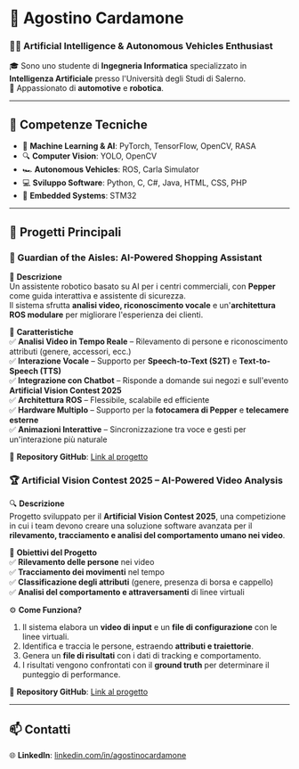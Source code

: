 # 🚀 Agostino Cardamone

### 👨‍💻 Artificial Intelligence & Autonomous Vehicles Enthusiast

🎓 Sono uno studente di **Ingegneria Informatica** specializzato in **Intelligenza Artificiale** presso l'Università degli Studi di Salerno.  
🚗 Appassionato di **automotive** e **robotica**.  

---

## 🔧 Competenze Tecniche
- 🧠 **Machine Learning & AI**: PyTorch, TensorFlow, OpenCV, RASA
- 🔍 **Computer Vision**: YOLO, OpenCV
- 🏎️ **Autonomous Vehicles**: ROS, Carla Simulator
- 💻 **Sviluppo Software**: Python, C, C#, Java, HTML, CSS, PHP
- 🔌 **Embedded Systems**: STM32

---

## 📌 Progetti Principali

### 🤖 Guardian of the Aisles: AI-Powered Shopping Assistant  
🏬 **Descrizione**  
Un assistente robotico basato su AI per i centri commerciali, con **Pepper** come guida interattiva e assistente di sicurezza.  
Il sistema sfrutta **analisi video, riconoscimento vocale** e un'**architettura ROS modulare** per migliorare l'esperienza dei clienti.

🔹 **Caratteristiche**  
✅ **Analisi Video in Tempo Reale** – Rilevamento di persone e riconoscimento attributi (genere, accessori, ecc.)  
✅ **Interazione Vocale** – Supporto per **Speech-to-Text (S2T)** e **Text-to-Speech (TTS)**  
✅ **Integrazione con Chatbot** – Risponde a domande sui negozi e sull'evento **Artificial Vision Contest 2025**  
✅ **Architettura ROS** – Flessibile, scalabile ed efficiente  
✅ **Hardware Multiplo** – Supporto per la **fotocamera di Pepper** e **telecamere esterne**  
✅ **Animazioni Interattive** – Sincronizzazione tra voce e gesti per un'interazione più naturale  

🔗 **Repository GitHub**: [Link al progetto]((https://github.com/Crostino14/Cognitive-Robotics-Group-4))

### 🏆 Artificial Vision Contest 2025 – AI-Powered Video Analysis  
🔍 **Descrizione**  
Progetto sviluppato per il **Artificial Vision Contest 2025**, una competizione in cui i team devono creare una soluzione software avanzata per il **rilevamento, tracciamento e analisi del comportamento umano nei video**.

📌 **Obiettivi del Progetto**  
✅ **Rilevamento delle persone** nei video  
✅ **Tracciamento dei movimenti** nel tempo  
✅ **Classificazione degli attributi** (genere, presenza di borsa e cappello)  
✅ **Analisi del comportamento e attraversamenti** di linee virtuali  

⚙️ **Come Funziona?**  
1. Il sistema elabora un **video di input** e un **file di configurazione** con le linee virtuali.  
2. Identifica e traccia le persone, estraendo **attributi e traiettorie**.  
3. Genera un **file di risultati** con i dati di tracking e comportamento.  
4. I risultati vengono confrontati con il **ground truth** per determinare il punteggio di performance.

🔗 **Repository GitHub**: [Link al progetto]((https://github.com/Crostino14/Artificial-Vision-Group-4))

---

## 📫 Contatti
🌐 **LinkedIn**: [linkedin.com/in/agostinocardamone](https://linkedin.com/in/agostinocardamone)  
